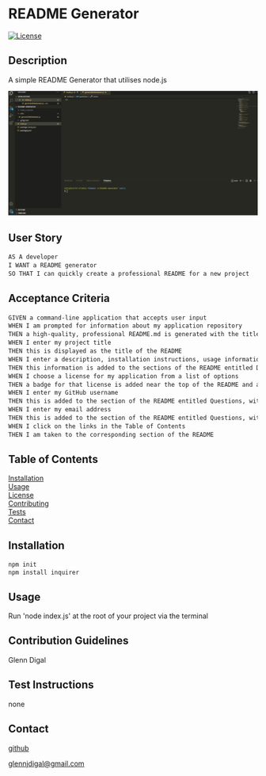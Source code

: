 # README Generator

[![License](https://img.shields.io/badge/License-MIT-yellow.svg)](https://opensource.org/licenses/MIT)

## Description

A simple README Generator that utilises node.js

![Alt Text](https://github.com/gd741/README-Generator/blob/main/Animation.gif)

## User Story

```md
AS A developer
I WANT a README generator
SO THAT I can quickly create a professional README for a new project
```

## Acceptance Criteria 

```md
GIVEN a command-line application that accepts user input
WHEN I am prompted for information about my application repository
THEN a high-quality, professional README.md is generated with the title of my project and sections entitled Description, Table of Contents, Installation, Usage, License, Contributing, Tests, and Questions
WHEN I enter my project title
THEN this is displayed as the title of the README
WHEN I enter a description, installation instructions, usage information, contribution guidelines, and test instructions
THEN this information is added to the sections of the README entitled Description, Installation, Usage, Contributing, and Tests
WHEN I choose a license for my application from a list of options
THEN a badge for that license is added near the top of the README and a notice is added to the section of the README entitled License that explains which license the application is covered under
WHEN I enter my GitHub username
THEN this is added to the section of the README entitled Questions, with a link to my GitHub profile
WHEN I enter my email address
THEN this is added to the section of the README entitled Questions, with instructions on how to reach me with additional questions
WHEN I click on the links in the Table of Contents
THEN I am taken to the corresponding section of the README
```

## Table of Contents
[Installation](#Installation)  
[Usage](#Usage)  
[License](#License)  
[Contributing](#Contribution-Guidelines)  
[Tests](#How-To-Test)  
[Contact](#Contact)

## Installation

```
npm init
npm install inquirer
```

## Usage

Run 'node index.js' at the root of your project via the terminal

## Contribution Guidelines

Glenn Digal

## Test Instructions

none

## Contact

[github](https://github.com/gd741)

glennjdigal@gmail.com  
